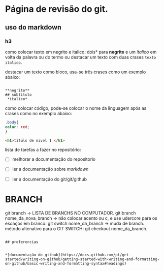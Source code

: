 # Página de revisão do git.
## uso do markdown
### h3

como colocar texto em negrito e italico: dois* para 
**negrito** e um *italico* em volta da palavra ou do termo ou destacar um texto com duas crases ``texto italico``.

destacar um texto como bloco, usa-se três crases como um exemplo abaixo:
```

**negrito** 
## subtítulo
 *italico*
 ```

como colocar código, pode-se colocar o nome da linguagem após as crases como no exemplo abaixo:


``` css
.body{
color: red;
}
```

```html
<h1>título de nivel 1 </h1>
```
lista de tarefas a fazer no repositório:

- [ ] melhorar a documentação do repositorio

- [ ] ler a documentação sobre *morkdown*

- [ ] ler a documentação do git/git/github

# BRANCH
git branch -> LISTA DE BRANCHS NO COMPUTADOR. 
git branch nome_da_nova_branch -> não colocar acento ou c, e use udercore para os esoaços em branco. 
git switch nome_da_branch -> muda de branch.
método altenativo para o GIT SWITCH: git checkout nome_da_branch.
```

## preferencias 


*[documentação do github](https://docs.github.com/pt/get-started/writing-on-github/getting-started-with-writing-and-formatting-on-github/basic-writing-and-formatting-syntax#headings)


